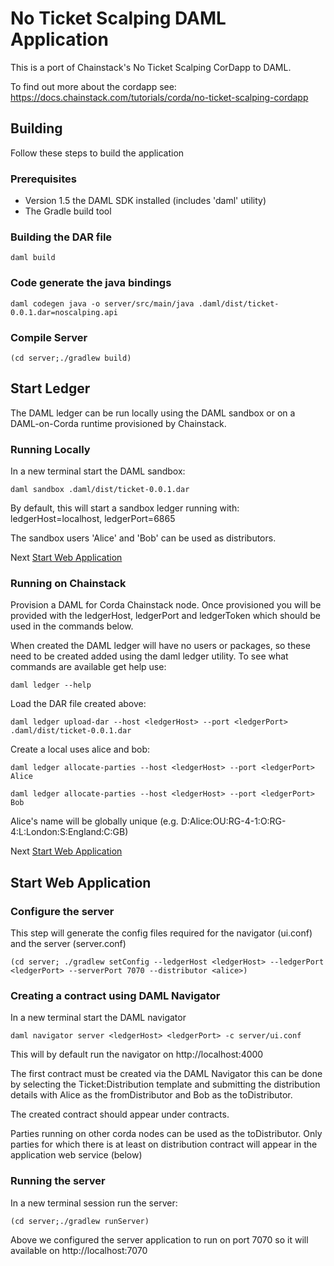 
# No Ticket Scalping DAML Application

This is a port of Chainstack's No Ticket Scalping CorDapp to DAML.  

To find out more about the cordapp see:
https://docs.chainstack.com/tutorials/corda/no-ticket-scalping-cordapp


## Building

Follow these steps to build the application

### Prerequisites
- Version 1.5 the DAML SDK installed (includes 'daml' utility)
- The Gradle build tool

### Building the DAR file

    daml build

### Code generate the java bindings

    daml codegen java -o server/src/main/java .daml/dist/ticket-0.0.1.dar=noscalping.api

### Compile Server

    (cd server;./gradlew build)

## Start Ledger 

The DAML ledger can be run locally using the DAML sandbox or on a DAML-on-Corda
runtime provisioned by Chainstack.

### Running Locally

In a new terminal start the DAML sandbox:

    daml sandbox .daml/dist/ticket-0.0.1.dar
    
By default, this will start a sandbox ledger running with: ledgerHost=localhost, ledgerPort=6865   
    
The sandbox users 'Alice' and 'Bob' can be used as distributors.

Next [Start Web Application](#start-web-application)

### Running on Chainstack

Provision a DAML for Corda Chainstack node.  Once provisioned you will be provided with the ledgerHost, ledgerPort 
and ledgerToken which should be used in the commands below.

When created the DAML ledger will have no users or packages, so these need to be created added using the daml ledger 
utility.  To see what commands are available get help use:

    daml ledger --help

Load the DAR file created above:

    daml ledger upload-dar --host <ledgerHost> --port <ledgerPort> .daml/dist/ticket-0.0.1.dar
    
Create a local uses alice and bob:
        
    daml ledger allocate-parties --host <ledgerHost> --port <ledgerPort> Alice
    
    daml ledger allocate-parties --host <ledgerHost> --port <ledgerPort> Bob

Alice's name will be globally unique (e.g. D:Alice:OU:RG-4-1:O:RG-4:L:London:S:England:C:GB)

Next [Start Web Application](#start-web-application)

## Start Web Application 

### Configure the server

This step will generate the config files required for the navigator (ui.conf) and the server (server.conf)

    (cd server; ./gradlew setConfig --ledgerHost <ledgerHost> --ledgerPort <ledgerPort> --serverPort 7070 --distributor <alice>)    

### Creating a contract using DAML Navigator

In a new terminal start the DAML navigator

    daml navigator server <ledgerHost> <ledgerPort> -c server/ui.conf

This will by default run the navigator on http://localhost:4000

The first contract must be created via the DAML Navigator this can be done by selecting 
the Ticket:Distribution template and submitting the distribution details with Alice as the
fromDistributor and Bob as the toDistributor.

The created contract should appear under contracts.  

Parties running on other corda nodes can be used as the toDistributor.  Only parties for which
there is at least on distribution contract will appear in the application web service (below) 

### Running the server

In a new terminal session run the server:

    (cd server;./gradlew runServer)
    
Above we configured the server application to run on port 7070 so it will available on http://localhost:7070

